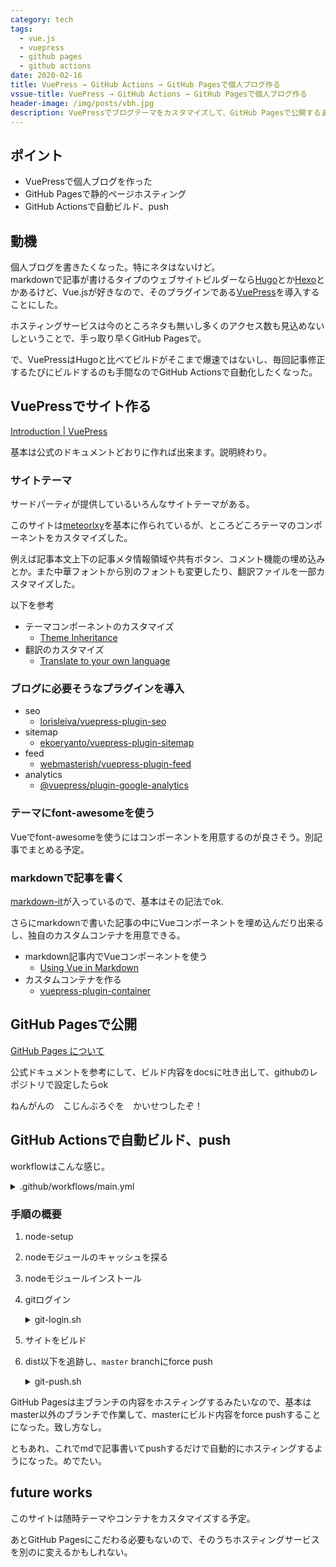 ```yaml
---
category: tech
tags:
  - vue.js
  - vuepress
  - github pages
  - github actions
date: 2020-02-16
title: VuePress → GitHub Actions → GitHub Pagesで個人ブログ作る
vssue-title: VuePress → GitHub Actions → GitHub Pagesで個人ブログ作る
header-image: /img/posts/vbh.jpg
description: VuePressでブログテーマをカスタマイズして、GitHub Pagesで公開するまで（GitHub Actions での自動デプロイ付き）
---
```


## ポイント

- VuePressで個人ブログを作った
- GitHub Pagesで静的ページホスティング
- GitHub Actionsで自動ビルド、push

## 動機

個人ブログを書きたくなった。特にネタはないけど。  
markdownで記事が書けるタイプのウェブサイトビルダーなら[Hugo](https://gohugo.io/)とか[Hexo](https://hexo.io/)とかあるけど、Vue.jsが好きなので、そのプラグインである[VuePress](https://vuepress.vuejs.org/)を導入することにした。

ホスティングサービスは今のところネタも無いし多くのアクセス数も見込めないしということで、手っ取り早くGitHub Pagesで。

で、VuePressはHugoと比べてビルドがそこまで爆速ではないし、毎回記事修正するたびにビルドするのも手間なのでGitHub Actionsで自動化したくなった。

## VuePressでサイト作る

[Introduction | VuePress](https://vuepress.vuejs.org/guide/#how-it-works)

基本は公式のドキュメントどおりに作れば出来ます。説明終わり。

### サイトテーマ

サードパーティが提供しているいろんなサイトテーマがある。

このサイトは[meteorlxy](https://vuepress-theme-meteorlxy.meteorlxy.cn/posts/2019/02/27/theme-guide-en.html)を基本に作られているが、ところどころテーマのコンポーネントをカスタマイズした。

例えば記事本文上下の記事メタ情報領域や共有ボタン、コメント機能の埋め込みとか。また中華フォントから別のフォントも変更したり、翻訳ファイルを一部カスタマイズした。

以下を参考

- テーマコンポーネントのカスタマイズ
  - [Theme Inheritance](https://vuepress.vuejs.org/theme/inheritance.html#theme-inheritance)
- 翻訳のカスタマイズ
  - [Translate to your own language](https://vuepress-theme-meteorlxy.meteorlxy.cn/posts/2019/02/27/theme-guide-en.html#translate-to-your-own-language)

### ブログに必要そうなプラグインを導入

- seo 
  - [lorisleiva/vuepress-plugin-seo](https://github.com/lorisleiva/vuepress-plugin-seo)
- sitemap
  - [ekoeryanto/vuepress-plugin-sitemap](https://github.com/ekoeryanto/vuepress-plugin-sitemap)
- feed
  - [webmasterish/vuepress-plugin-feed](https://github.com/webmasterish/vuepress-plugin-feed)
- analytics
  - [@vuepress/plugin-google-analytics](https://vuepress.vuejs.org/plugin/official/plugin-google-analytics.html)

### テーマにfont-awesomeを使う

Vueでfont-awesomeを使うにはコンポーネントを用意するのが良さそう。別記事でまとめる予定。

### markdownで記事を書く

[markdown-it](https://github.com/markdown-it/markdown-it)が入っているので、基本はその記法でok.

さらにmarkdownで書いた記事の中にVueコンポーネントを埋め込んだり出来るし、独自のカスタムコンテナを用意できる。

- markdown記事内でVueコンポーネントを使う
  - [Using Vue in Markdown](https://vuepress.vuejs.org/guide/using-vue.html#using-vue-in-markdown)
- カスタムコンテナを作る
  - [vuepress-plugin-container](https://vuepress.github.io/en/plugins/container/)

## GitHub Pagesで公開

[GitHub Pages について](https://help.github.com/ja/github/working-with-github-pages/about-github-pages)

公式ドキュメントを参考にして、ビルド内容をdocsに吐き出して、githubのレポジトリで設定したらok

ねんがんの　こじんぶろぐを　かいせつしたぞ！

## GitHub Actionsで自動ビルド、push

workflowはこんな感じ。

<details><summary>.github/workflows/main.yml</summary>

``` yml
on:
  push:
    branches:
    - develop

jobs:
  build:
    runs-on: ubuntu-latest

    steps:
    - uses: actions/checkout@v2
    - uses: actions/setup-node@v1
    - name: Get yarn cache
      id: yarn-cache
      run: echo "::set-output name=dir::$(yarn cache dir)"
    - uses: actions/cache@v1
      with:
        path: ${{ steps.yarn-cache.outputs.dir }}
        key: ${{ runner.os }}-yarn-${{ hashFiles('**/yarn.lock') }}
        restore-keys: |
          ${{ runner.os }}-yarn-
    - name: Install Dependancies
      run: yarn --frozen-lockfile
    - name: Login To Github
      run: ./lib/git-login.sh
      env:
        GITHUB_TOKEN: ${{ secrets.GITHUB_TOKEN }}
        GITHUB_BRANCH: "master"
        GITHUB_USERNAME: "your-github-name"
        GITHUB_USEREMAIL: "your-github-email"
    - name: build to docs
      run: yarn build && echo 'your-domain' > docs/CNAME
    - name: Push To Github
      run: ./lib/git-push.sh
```
</details>

### 手順の概要

1. node-setup
2. nodeモジュールのキャッシュを探る
3. nodeモジュールインストール
4. gitログイン

   <details><summary>git-login.sh</summary>

   ``` bash
   echo "set git config."
   git config --global user.name "${GITHUB_USERNAME}"
   git config --global user.email "${GITHUB_USEREMAIL}"

   git remote set-url origin https://${GITHUB_USERNAME}:${GITHUB_TOKEN}@github.com/${GITHUB_REPOSITORY}.git

   git checkout -b ${GITHUB_BRANCH}
   git branch -a

   ls -la
   ```
   </details>

5. サイトをビルド
6. dist以下を追跡し、`master` branchにforce push

   <details><summary>git-push.sh</summary>

   ``` bash
   echo "git push."
   git status
   git add ./docs
   git commit -m '[updater] update pdf.'
   git push -f origin HEAD
   ```
   </details>

GitHub Pagesは主ブランチの内容をホスティングするみたいなので、基本はmaster以外のブランチで作業して、masterにビルド内容をforce pushすることになった。致し方なし。

ともあれ、これでmdで記事書いてpushするだけで自動的にホスティングするようになった。めでたい。

## future works

このサイトは随時テーマやコンテナをカスタマイズする予定。

あとGitHub Pagesにこだわる必要もないので、そのうちホスティングサービスを別のに変えるかもしれない。
